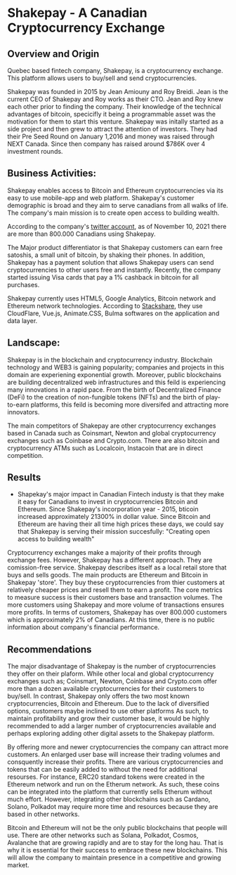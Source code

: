 # Shakepay - A Canadian Cryptocurrency Exchange

## Overview and Origin

Quebec based fintech company, Shakepay, is a cryptocurrency exchange. This platform allows users to buy/sell and send cryptocurrencies. 

Shakepay was founded in 2015 by Jean Amiouny and Roy Breidi. Jean is the current CEO of Shakepay and  Roy works as their CTO. Jean and Roy knew each other prior to finding the company. Their knowledge of the technical advantages of bitcoin, specicifly it being a programmable asset was the motivation for them to start this venture. Shakepay was initally started as a side project and then grew to attract the attention of investors. They had their Pre Seed Round on January 1,2016 and money was raised  through NEXT Canada. Since then company has raised around $786K over 4 investment rounds.


## Business Activities:

Shakepay enables access to Bitcoin and Ethereum cryptocurrencies via its easy to use mobile-app and web platform. Shakepay's customer demographic is broad and they aim to serve canadians from all walks of life. The company's main mission is to create open access to building wealth.

According to the company's [twitter account](https://twitter.com/shakepay/status/1458570777205387265), as of November 10, 2021 there are more than 800.000 Canadians using Shakepay.

The Major product differentiator is that Shakepay customers can earn free satoshis, a small unit of bitcoin, by shaking their phones. In addition, Shakepay has a payment solution that allows Shakepay users can send cryptocurrencies to other users free and instantly. Recently, the company started issuing Visa cards that pay a 1% cashback in bitcoin for all purchases. 


Shakepay currently uses HTML5, Google Analytics, Bitcoin network and Ethereum network technologies. According to [Stackshare](https://stackshare.io/shakepay/shakepay), they use CloudFlare, Vue.js, Animate.CSS, Bulma softwares on the application and data layer.


## Landscape:

Shakepay is in the blockchain and cryptocurrency industry. Blockchain technology and WEB3 is gaining popularity; companies and projects in this domain are experiening exponential growth. Moreover, public blockchains are building decentralized web infrastructures and this feild is experiencing many innovations in a rapid pace. From the birth of Decentralized Finance (DeFi) to the creation of non-fungible tokens (NFTs) and the birth of play-to-earn platforms, this feild is becoming more diversifed and attracting more innovators. 

The main competitors of Shakepay are other cryptocurrency exchanges based in Canada such as Coinsmart, Newton and global cryptocurrency exchanges such as Coinbase and Crypto.com. There are also bitcoin and cryptocurrency ATMs such as Localcoin, Instacoin that are in direct competition.




## Results

* Shapekay's major impact in Canadian Fintech industy is that they make it easy for Canadians to invest in cryptocurrencies Bitcoin and Ethereum. Since Shakepay's incorporation year - 2015, bticoin increased approximately 21300% in dollar value. Since Bitcoin and Ethereum are having their all time high prices these days, we could say that Shakepay is serving their mission succesfully: "Creating open access to building wealth"

Cryptocurrency exchanges make a majority of their profits through exchange fees. However, Shakepay has a different approach. They are comission-free service. Shakepay describes itself as a local retail store that buys and sells goods. The main products are Ethereum and Bitcoin in Shakepay 'store'. They buy these cryptocurrencies from thier customers at relatively cheaper prices and resell them to earn a profit. The core metrics to measure success is their customers base and transaction volumes. The more customers using Shakepay and more volume of transactions ensures more profits. In terms of customers, Shakepay has over 800.000 customers which is approximately 2% of Canadians. At this time, there is no public information about company's financial performance. 


## Recommendations

The major disadvantage of Shakepay is the number of cryptocurrencies they offer on their plaform. While other local and global cryptocurrency exchanges such as; Coinsmart, Newton, Coinbase and Crypto.com offer more than a dozen available cryptocurrencies for their customers to buy/sell. In contrast, Shakepay only offers the two most known cryptocurrencies, Bitcoin and Ethereum. Due to the lack of diversified options, customers maybe inclined to use other platforms As such, to maintain profitability and grow their customer base, it would be highly recommended to add a larger number of cryptocurrencies available and perhaps exploring adding other digital assets to the Shakepay platform.

By offering more and newer cryptocurrencies the company can attract more customers. An enlarged user base will increase their trading volumes and consquently increase their profits. There are various cryptocurrencies and tokens that can be easily added to without the need for additional resourses. For instance, ERC20 standard tokens were created in the Ethereum network and run on the Etherum network. As such, these coins can be integrated into the platform that currently sells Etherum without much effort. However, integrating other blockchains such as Cardano, Solano, Polkadot may require more time and resources because they are based in other networks. 

Bitcoin and Ethereum will not be the only public blockchains that people will use. There are other networks such as Solana, Polkadot, Cosmos, Avalanche that are growing rapidly and are to stay for the long hau. That is why it is essential for their success to embrace these new blockchains. This will allow the company to maintain presence in a competitive and growing market. 